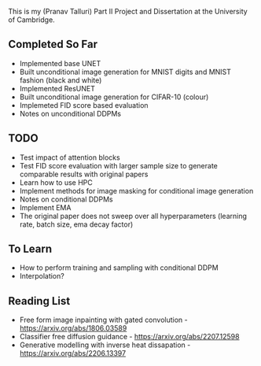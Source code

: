 This is my (Pranav Talluri) Part II Project and Dissertation at the University of Cambridge.

## Completed So Far

- Implemented base UNET
- Built unconditional image generation for MNIST digits and MNIST fashion (black and white)
- Implemented ResUNET
- Built unconditional image generation for CIFAR-10 (colour)
- Implemeted FID score based evaluation
- Notes on unconditional DDPMs

## TODO

- Test impact of attention blocks
- Test FID score evaluation with larger sample size to generate comparable results with original papers
- Learn how to use HPC
- Implement methods for image masking for conditional image generation
- Notes on conditional DDPMs
- Implement EMA
- The original paper does not sweep over all hyperparameters (learning rate, batch size, ema decay factor)

## To Learn

- How to perform training and sampling with conditional DDPM
- Interpolation?

## Reading List

- Free form image inpainting with gated convolution - https://arxiv.org/abs/1806.03589
- Classifier free diffusion guidance - https://arxiv.org/abs/2207.12598
- Generative modelling with inverse heat dissapation - https://arxiv.org/abs/2206.13397
